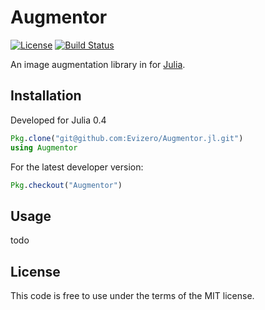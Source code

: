 # Augmentor

[![License](http://img.shields.io/badge/license-MIT-brightgreen.svg?style=flat)](LICENSE.md)
[![Build Status](https://travis-ci.org/Evizero/Augmentor.jl.svg?branch=master)](https://travis-ci.org/Evizero/Augmentor.jl)

An image augmentation library in for [Julia](julialang.org).

## Installation

Developed for Julia 0.4

```julia
Pkg.clone("git@github.com:Evizero/Augmentor.jl.git")
using Augmentor
```

For the latest developer version:

```julia
Pkg.checkout("Augmentor")
```

## Usage

todo

## License

This code is free to use under the terms of the MIT license.

